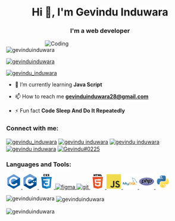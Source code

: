 <h1 align="center">Hi 👋, I'm Gevindu Induwara</h1>
<h3 align="center">I'm a web developer</h3>
<img align="right" alt="Coding" width="400" src="https://cdn.dribbble.com/users/116207...">

<p align="left"> <img src="https://komarev.com/ghpvc/?username=gevinduinduwara&label=Profile%20views&color=0e75b6&style=flat" alt="gevinduinduwara" /> </p>

<p align="left"> <a href="https://github.com/ryo-ma/github-profile-trophy"><img src="https://github-profile-trophy.vercel.app/?username=gevinduinduwara" alt="gevinduinduwara" /></a> </p>

<p align="left"> <a href="https://twitter.com/gevindu_induwara" target="blank"><img src="https://img.shields.io/twitter/follow/GevinduI?logo=twitter&style=for-the-badge" alt="gevindu_induwara" /></a> </p>

- 🌱 I’m currently learning **Java Script**

- 📫 How to reach me **gevinduinduwara28@gmail.com**

- ⚡ Fun fact **Code Sleep And Do It Repeatedly**

<h3 align="left">Connect with me:</h3>
<p align="left">
<a href="https://twitter.com/GevinduI" target="blank"><img align="center" src="https://raw.githubusercontent.com/rahuldkjain/github-profile-readme-generator/master/src/images/icons/Social/twitter.svg" alt="gevindu_induwara" height="30" width="40" /></a>
<a href="https://linkedin.com/in/gevindu induwara" target="blank"><img align="center" src="https://raw.githubusercontent.com/rahuldkjain/github-profile-readme-generator/master/src/images/icons/Social/linked-in-alt.svg" alt="gevindu induwara" height="30" width="40" /></a>
<a href="https://fb.com/gevindu induwara" target="blank"><img align="center" src="https://raw.githubusercontent.com/rahuldkjain/github-profile-readme-generator/master/src/images/icons/Social/facebook.svg" alt="gevindu induwara" height="30" width="40" /></a>
<a href="https://instagram.com/gevindu induwara" target="blank"><img align="center" src="https://raw.githubusercontent.com/rahuldkjain/github-profile-readme-generator/master/src/images/icons/Social/instagram.svg" alt="gevindu induwara" height="30" width="40" /></a>
<a href="https://discord.gg/Gevindu#0225" target="blank"><img align="center" src="https://raw.githubusercontent.com/rahuldkjain/github-profile-readme-generator/master/src/images/icons/Social/discord.svg" alt="Gevindu#0225" height="30" width="40" /></a>
</p>

<h3 align="left">Languages and Tools:</h3>
<p align="left"> <a href="https://www.cprogramming.com/" target="_blank" rel="noreferrer"> <img src="https://raw.githubusercontent.com/devicons/devicon/master/icons/c/c-original.svg" alt="c" width="40" height="40"/> </a> <a href="https://www.w3schools.com/cpp/" target="_blank" rel="noreferrer"> <img src="https://raw.githubusercontent.com/devicons/devicon/master/icons/cplusplus/cplusplus-original.svg" alt="cplusplus" width="40" height="40"/> </a> <a href="https://www.w3schools.com/css/" target="_blank" rel="noreferrer"> <img src="https://raw.githubusercontent.com/devicons/devicon/master/icons/css3/css3-original-wordmark.svg" alt="css3" width="40" height="40"/> </a> <a href="https://www.figma.com/" target="_blank" rel="noreferrer"> <img src="https://www.vectorlogo.zone/logos/figma/figma-icon.svg" alt="figma" width="40" height="40"/> </a> <a href="https://git-scm.com/" target="_blank" rel="noreferrer"> <img src="https://www.vectorlogo.zone/logos/git-scm/git-scm-icon.svg" alt="git" width="40" height="40"/> </a> <a href="https://www.w3.org/html/" target="_blank" rel="noreferrer"> <img src="https://raw.githubusercontent.com/devicons/devicon/master/icons/html5/html5-original-wordmark.svg" alt="html5" width="40" height="40"/> </a> <a href="https://developer.mozilla.org/en-US/docs/Web/JavaScript" target="_blank" rel="noreferrer"> <img src="https://raw.githubusercontent.com/devicons/devicon/master/icons/javascript/javascript-original.svg" alt="javascript" width="40" height="40"/> </a> <a href="https://www.mysql.com/" target="_blank" rel="noreferrer"> <img src="https://raw.githubusercontent.com/devicons/devicon/master/icons/mysql/mysql-original-wordmark.svg" alt="mysql" width="40" height="40"/> </a> <a href="https://www.php.net" target="_blank" rel="noreferrer"> <img src="https://raw.githubusercontent.com/devicons/devicon/master/icons/php/php-original.svg" alt="php" width="40" height="40"/> </a> <a href="https://www.python.org" target="_blank" rel="noreferrer"> <img src="https://raw.githubusercontent.com/devicons/devicon/master/icons/python/python-original.svg" alt="python" width="40" height="40"/> </a> </p>

<p><img align="left" src="https://github-readme-stats.vercel.app/api/top-langs?username=gevinduinduwara&show_icons=true&locale=en&layout=compact" alt="gevinduinduwara" /></p>

<p>&nbsp;<img align="center" src="https://github-readme-stats.vercel.app/api?username=gevinduinduwara&show_icons=true&locale=en" alt="gevinduinduwara" /></p>

<p><img align="center" src="https://github-readme-streak-stats.herokuapp.com/?user=gevinduinduwara&" alt="gevinduinduwara" /></p>
